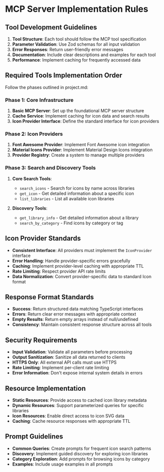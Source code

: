 # MCP Server Implementation Rules

## Tool Development Guidelines

1. **Tool Structure**: Each tool should follow the MCP tool specification
2. **Parameter Validation**: Use Zod schemas for all input validation
3. **Error Responses**: Return user-friendly error messages
4. **Documentation**: Include clear descriptions and examples for each tool
5. **Performance**: Implement caching for frequently accessed data

## Required Tools Implementation Order

Follow the phases outlined in project.md:

### Phase 1: Core Infrastructure

1. **Basic MCP Server**: Set up the foundational MCP server structure
2. **Cache Service**: Implement caching for icon data and search results
3. **Icon Provider Interface**: Define the standard interface for icon providers

### Phase 2: Icon Providers

1. **Font Awesome Provider**: Implement Font Awesome icon integration
2. **Material Icons Provider**: Implement Material Design Icons integration
3. **Provider Registry**: Create a system to manage multiple providers

### Phase 3: Search and Discovery Tools

1. **Core Search Tools**:
   - `search_icons` - Search for icons by name across libraries
   - `get_icon` - Get detailed information about a specific icon
   - `list_libraries` - List all available icon libraries

2. **Discovery Tools**:
   - `get_library_info` - Get detailed information about a library
   - `search_by_category` - Find icons by category or tag

## Icon Provider Standards

- **Consistent Interface**: All providers must implement the `IconProvider` interface
- **Error Handling**: Handle provider-specific errors gracefully
- **Caching**: Implement provider-level caching with appropriate TTL
- **Rate Limiting**: Respect provider API rate limits
- **Data Normalization**: Convert provider-specific data to standard Icon format

## Response Format Standards

- **Success**: Return structured data matching TypeScript interfaces
- **Errors**: Return clear error messages with appropriate context
- **Empty Results**: Return empty arrays instead of null/undefined
- **Consistency**: Maintain consistent response structure across all tools

## Security Requirements

- **Input Validation**: Validate all parameters before processing
- **Output Sanitization**: Sanitize all data returned to clients
- **HTTPS Only**: All external API calls must use HTTPS
- **Rate Limiting**: Implement per-client rate limiting
- **Error Information**: Don't expose internal system details in errors

## Resource Implementation

- **Static Resources**: Provide access to cached icon library metadata
- **Dynamic Resources**: Support parameterized queries for specific libraries
- **Icon Resources**: Enable direct access to icon SVG data
- **Caching**: Cache resource responses with appropriate TTL

## Prompt Guidelines

- **Common Queries**: Create prompts for frequent icon search patterns
- **Discovery**: Implement guided discovery for exploring icon libraries
- **Category Exploration**: Add prompts for browsing icons by category
- **Examples**: Include usage examples in all prompts
